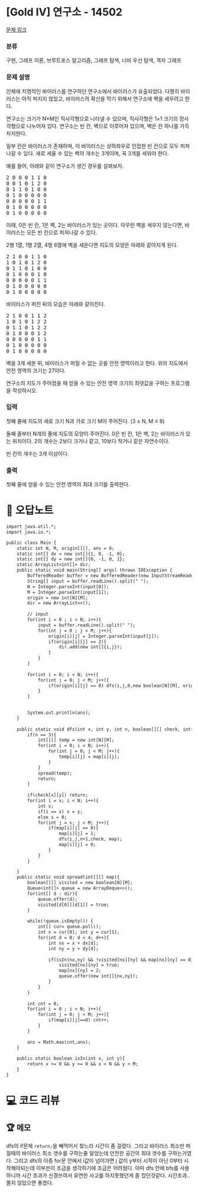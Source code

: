 # [Gold IV] 연구소 - 14502 

[문제 링크](https://www.acmicpc.net/problem/14502) 

### 분류

구현, 그래프 이론, 브루트포스 알고리즘, 그래프 탐색, 너비 우선 탐색, 격자 그래프

### 문제 설명

<p>인체에 치명적인 바이러스를 연구하던 연구소에서 바이러스가 유출되었다. 다행히 바이러스는 아직 퍼지지 않았고, 바이러스의 확산을 막기 위해서 연구소에 벽을 세우려고 한다.</p>

<p>연구소는 크기가 N×M인 직사각형으로 나타낼 수 있으며, 직사각형은 1×1 크기의 정사각형으로 나누어져 있다. 연구소는 빈 칸, 벽으로 이루어져 있으며, 벽은 칸 하나를 가득 차지한다. </p>

<p>일부 칸은 바이러스가 존재하며, 이 바이러스는 상하좌우로 인접한 빈 칸으로 모두 퍼져나갈 수 있다. 새로 세울 수 있는 벽의 개수는 3개이며, 꼭 3개를 세워야 한다.</p>

<p>예를 들어, 아래와 같이 연구소가 생긴 경우를 살펴보자.</p>

<pre>2 0 0 0 1 1 0
0 0 1 0 1 2 0
0 1 1 0 1 0 0
0 1 0 0 0 0 0
0 0 0 0 0 1 1
0 1 0 0 0 0 0
0 1 0 0 0 0 0</pre>

<p>이때, 0은 빈 칸, 1은 벽, 2는 바이러스가 있는 곳이다. 아무런 벽을 세우지 않는다면, 바이러스는 모든 빈 칸으로 퍼져나갈 수 있다.</p>

<p>2행 1열, 1행 2열, 4행 6열에 벽을 세운다면 지도의 모양은 아래와 같아지게 된다.</p>

<pre>2 1 0 0 1 1 0
1 0 1 0 1 2 0
0 1 1 0 1 0 0
0 1 0 0 0 1 0
0 0 0 0 0 1 1
0 1 0 0 0 0 0
0 1 0 0 0 0 0</pre>

<p>바이러스가 퍼진 뒤의 모습은 아래와 같아진다.</p>

<pre>2 1 0 0 1 1 2
1 0 1 0 1 2 2
0 1 1 0 1 2 2
0 1 0 0 0 1 2
0 0 0 0 0 1 1
0 1 0 0 0 0 0
0 1 0 0 0 0 0</pre>

<p>벽을 3개 세운 뒤, 바이러스가 퍼질 수 없는 곳을 안전 영역이라고 한다. 위의 지도에서 안전 영역의 크기는 27이다.</p>

<p>연구소의 지도가 주어졌을 때 얻을 수 있는 안전 영역 크기의 최댓값을 구하는 프로그램을 작성하시오.</p>

### 입력 

 <p>첫째 줄에 지도의 세로 크기 N과 가로 크기 M이 주어진다. (3 ≤ N, M ≤ 8)</p>

<p>둘째 줄부터 N개의 줄에 지도의 모양이 주어진다. 0은 빈 칸, 1은 벽, 2는 바이러스가 있는 위치이다. 2의 개수는 2보다 크거나 같고, 10보다 작거나 같은 자연수이다.</p>

<p>빈 칸의 개수는 3개 이상이다.</p>

### 출력 

 <p>첫째 줄에 얻을 수 있는 안전 영역의 최대 크기를 출력한다.</p>



#  🚀  오답노트 

```diff
import java.util.*;
import java.io.*;

public class Main {
    static int N, M, origin[][], ans = 0;
    static int[] dx = new int[]{1, 0, -1, 0};
    static int[] dy = new int[]{0, -1, 0, 1};
    static ArrayList<int[]> dir;
    public static void main(String[] args) throws IOException {
        BufferedReader buffer = new BufferedReader(new InputStreamReader(System.in));
        String[] input = buffer.readLine().split(" ");
        N = Integer.parseInt(input[0]);
        M = Integer.parseInt(input[1]);
        origin = new int[N][M];
        dir = new ArrayList<>();
        
        // input
        for(int i = 0 ; i < N; i++){
            input = buffer.readLine().split(" ");
            for(int j = 0 ; j < M; j++){
                origin[i][j] = Integer.parseInt(input[j]);
                if(origin[i][j] == 2){
                    dir.add(new int[]{i,j});
                }
            }
        }
        
        for(int i = 0; i < N; i++){
            for(int j = 0; j < M; j++){            
                if(origin[i][j] == 0) dfs(i,j,0,new boolean[N][M], origin);                
            }
        }

        
        System.out.println(ans);
    }
    
    public static void dfs(int x, int y, int n, boolean[][] check, int[][] map){
        if(n == 3){
            int[][] temp = new int[N][M];
            for(int i = 0; i < N; i++){
                for(int j = 0; j < M; j++){
                    temp[i][j] = map[i][j];      
                }
            }   
            spread(temp);          
            return;
        }
        
        if(check[x][y]) return;
        for(int i = x; i < N; i++){
            int s;
            if(i == x) s = y;
            else s = 0;
            for(int j = s; j < M; j++){
                if(map[i][j] == 0){
                    map[i][j] = 1;                    
                    dfs(i,j,n+1,check, map);
                    map[i][j] = 0;
                }
            }
        }

    }
    public static void spread(int[][] map){
        boolean[][] visited = new boolean[N][M];
        Queue<int[]> queue = new ArrayDeque<>();
        for(int[] d : dir){
            queue.offer(d);
            visited[d[0]][d[1]] = true;
        }
        
        while(!queue.isEmpty()) {
            int[] cur= queue.poll();
            int x = cur[0]; int y = cur[1];
            for(int d = 0; d < 4; d++){
                int nx = x + dx[d];
                int ny = y + dy[d];
                
                if(isIn(nx,ny) && !visited[nx][ny] && map[nx][ny] == 0){
                    visited[nx][ny] = true;
                    map[nx][ny] = 2;
                    queue.offer(new int[]{nx,ny});
                }
            }
        }
        
        int cnt = 0;
        for(int i = 0 ; i < N; i++){
            for(int j = 0; j < M; j++){
                if(map[i][j]==0) cnt++;
            }
        }
        
        ans = Math.max(cnt,ans);
    }
    
    public static boolean isIn(int x, int y){
        return x >= 0 && y >= 0 && x < N && y < M;
    }
}

```

# 💻 코드 리뷰




 ## 🏆 메모 

dfs의 if문제 `return;`을 빼먹어서 찾느라 시간이 좀 걸렸다. 그리고 바이러스 최소만 퍼질때의 바이러스 최소 갯수를 구하는줄 알았는데 안전한 공간의 최대 갯수를 구하는거였다. 
그리고 dfs의 이중 for문 안에서 i값이 넘어가면 j 값이 y부터 시작이 아닌 0부터 시작해야되는데 이부븐이 조금을 생각하기에 조금은 어려웠다.
아마 dfs 안에 bfs를 사용하니까 시간 초과가 신경쓰여서 유연한 사고를 하지못했던게 좀 컸던것같다. 시간초과.. 쫄지 않았으면 좋겠다.